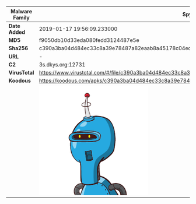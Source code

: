 | Malware Family | SpyNote                                                      |
| -------------- | ------------------------------------------------------------ |
| **Date Added** | 2019-01-17 19:56:09.233000                                                   |
| **MD5**        | f9050db10d33eda080fedd3124487e5e                             |
| **Sha256**     | c390a3ba04d484ec33c8a39e78487a82eaab8a45178c04ed5f5751db7b442ad6 |
| **URL**        | -                                                            |
| **C2**         | 3s.dkys.org:12731 |
| **VirusTotal** | https://www.virustotal.com/#/file/c390a3ba04d484ec33c8a39e78487a82eaab8a45178c04ed5f5751db7b442ad6/detection |
| **Koodous**    | https://koodous.com/apks/c390a3ba04d484ec33c8a39e78487a82eaab8a45178c04ed5f5751db7b442ad6 |
|                | ![](../assets/c390a3ba04d484ec33c8a39e78487a82eaab8a45178c04ed5f5751db7b442ad6.png) |